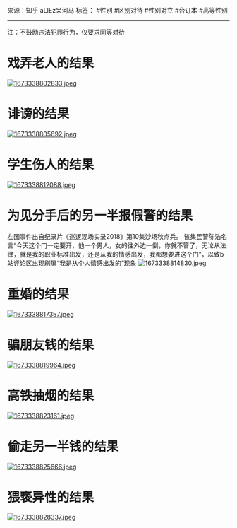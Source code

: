 来源：知乎 aLIEz呆河马
标签： #性别 #区别对待 #性别对立 #合订本 #高等性别
***
注：不鼓励违法犯罪行为，仅要求同等对待
# 戏弄老人的结果
[![1673338802833.jpeg](https://raw.githubusercontent.com/bluntvoice/mypic/main/1673338802833.jpeg)](https://raw.githubusercontent.com/bluntvoice/mypic/main/1673338802833.jpeg)
# 诽谤的结果
[![1673338805692.jpeg](https://raw.githubusercontent.com/bluntvoice/mypic/main/1673338805692.jpeg)](https://raw.githubusercontent.com/bluntvoice/mypic/main/1673338805692.jpeg)
# 学生伤人的结果
[![1673338812088.jpeg](https://raw.githubusercontent.com/bluntvoice/mypic/main/1673338812088.jpeg)](https://raw.githubusercontent.com/bluntvoice/mypic/main/1673338812088.jpeg)
# 为见分手后的另一半报假警的结果
左图事件出自纪录片《巡逻现场实录2018》第10集沙场秋点兵。
该集民警陈浩名言“今天这个门一定要开，他一个男人，女的往外边一倒，你就不管了，无论从法律，就是我的职业标准出发，还是从我的情感出发，我都想要进这个门”，以致b站评论区出现刷屏“我是从个人情感出发的”现象
[![1673338814830.jpeg](https://raw.githubusercontent.com/bluntvoice/mypic/main/1673338814830.jpeg)](https://raw.githubusercontent.com/bluntvoice/mypic/main/1673338814830.jpeg)
# 重婚的结果
[![1673338817357.jpeg](https://raw.githubusercontent.com/bluntvoice/mypic/main/1673338817357.jpeg)](https://raw.githubusercontent.com/bluntvoice/mypic/main/1673338817357.jpeg)
# 骗朋友钱的结果
[![1673338819964.jpeg](https://raw.githubusercontent.com/bluntvoice/mypic/main/1673338819964.jpeg)](https://raw.githubusercontent.com/bluntvoice/mypic/main/1673338819964.jpeg)
# 高铁抽烟的结果
[![1673338823161.jpeg](https://raw.githubusercontent.com/bluntvoice/mypic/main/1673338823161.jpeg)](https://raw.githubusercontent.com/bluntvoice/mypic/main/1673338823161.jpeg)
# 偷走另一半钱的结果
[![1673338825666.jpeg](https://raw.githubusercontent.com/bluntvoice/mypic/main/1673338825666.jpeg)](https://raw.githubusercontent.com/bluntvoice/mypic/main/1673338825666.jpeg)
# 猥亵异性的结果
[![1673338828337.jpeg](https://raw.githubusercontent.com/bluntvoice/mypic/main/1673338828337.jpeg)](https://raw.githubusercontent.com/bluntvoice/mypic/main/1673338828337.jpeg)
